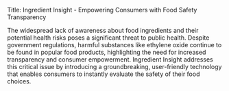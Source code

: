 Title: Ingredient Insight - Empowering Consumers with Food Safety Transparency


The widespread lack of awareness about food ingredients and their potential health risks poses a significant threat to public health. Despite government regulations, harmful substances like ethylene oxide continue to be found in popular food products, highlighting the need for increased transparency and consumer empowerment. 
Ingredient Insight addresses this critical issue by introducing a groundbreaking, user-friendly technology that enables consumers to instantly evaluate the safety of their food choices.
